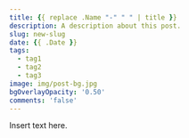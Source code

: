 ```yaml
---
title: {{ replace .Name "-" " " | title }}
description: A description about this post.
slug: new-slug
date: {{ .Date }}
tags:
  - tag1
  - tag2
  - tag3
image: img/post-bg.jpg
bgOverlayOpacity: '0.50'
comments: 'false'
---
```


Insert text here.